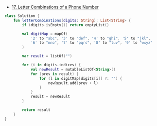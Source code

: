 - [17. Letter Combinations of a Phone Number](https://leetcode.com/problems/letter-combinations-of-a-phone-number/description/?envType=study-plan-v2&envId=leetcode-75)

```kotlin
class Solution {
    fun letterCombinations(digits: String): List<String> {
        if (digits.isEmpty()) return emptyList()

        val digitMap = mapOf(
            '2' to "abc", '3' to "def", '4' to "ghi", '5' to "jkl",
            '6' to "mno", '7' to "pqrs", '8' to "tuv", '9' to "wxyz"
        )

        var result = listOf("")

        for (i in digits.indices) {
            val newResult = mutableListOf<String>()
            for (prev in result) {
                for (l in digitMap[digits[i]] ?: "") {
                    newResult.add(prev + l)
                }
            }
            result = newResult
        }

        return result
    }
}

```